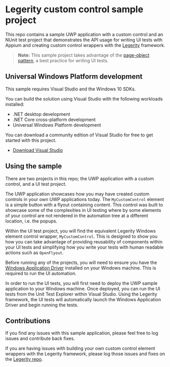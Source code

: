 # Legerity custom control sample project

This repo contains a sample UWP application with a custom control and an NUnit test project that demonstrates the API usage for writing UI tests with Appium and creating custom control wrappers with the [Legerity](https://github.com/MADE-Apps/legerity) framework.

> **Note:** This sample project takes advantage of the [page-object pattern](https://www.jamescroft.co.uk/implementing-the-page-object-pattern-in-ui-tests/), a best practice for writing UI tests. 

## Universal Windows Platform development

This sample requires Visual Studio and the Windows 10 SDKs. 

You can build the solution using Visual Studio with the following workloads installed:

- .NET desktop development
- .NET Core cross-platform development
- Universal Windows Platform development

You can download a community edition of Visual Studio for free to get started with this project.

- [Download Visual Studio](https://developer.microsoft.com/en-us/windows/downloads/)

## Using the sample

There are two projects in this repo; the UWP application with a custom control, and a UI test project. 

The UWP application showcases how you may have created custom controls in your own UWP applications today. The `MyCustomControl` element is a simple button with a flyout containing content. This control was built to showcase some of the complexities in UI testing where by some elements of your control are not rendered in the automation tree at a different location, i.e. the popups.

Within the UI test project, you will find the equivalent Legerity Windows element control wrapper, `MyCustomControl`. This is designed to show you how you can take advantage of providing reusability of components within your UI tests and simplifying how you write your tests with human readable actions such as `OpenFlyout`. 

Before running any of the projects, you will need to ensure you have the [Windows Application Driver](https://github.com/microsoft/WinAppDriver) installed on your Windows machine. This is required to run the UI automation.

In order to run the UI tests, you will first need to deploy the UWP sample application to your Windows machine. Once deployed, you can run the UI tests from the Unit Test Explorer within Visual Studio. Using the Legerity framework, the UI tests will automatically launch the Windows Application Driver and begin running the tests.

## Contributions

If you find any issues with this sample application, please feel free to log issues and contribute back fixes. 

If you are having issues with building your own custom control element wrappers with the Legerity framework, please log those issues and fixes on the [Legerity repo](https://github.com/MADE-Apps/legerity).